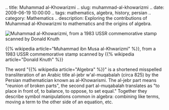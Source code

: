 .. title: Muhammad al-Khowarizmi
.. slug: muhammad-al-khowarizmi
.. date: 2009-06-19 10:00:00
.. tags: mathematics, algebra, history, persian
.. category: Mathematics
.. description: Exploring the contributions of Muhammad al-Khowarizmi to mathematics and the origins of algebra.

![Muhammad al-Khowarizmi, from a 1983 USSR commemorative stamp scanned by Donald Knuth](http://talg.acm.org/alk2.gif)

{{% wikipedia article="Muhammad ibn Musa al-Khwarizmi" %}}, from a 1983 USSR commemorative stamp scanned by {{% wikipedia article="Donald Knuth" %}}

The word "{{% wikipedia article="Algebra" %}}" is a shortened misspelled transliteration of an Arabic title al-jebr w'al-muqabalah (circa 825) by the Persian mathematician known as al-Khowarismi. The al-jebr part means "reunion of broken parts", the second part al-muqabalah translates as "to place in front of, to balance, to oppose, to set equal." Together they describe symbol manipulations common in algebra: combining like terms, moving a term to the other side of an equation, etc.
